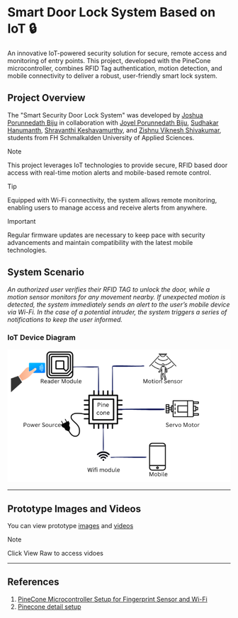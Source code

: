 # Smart Door Lock System Based on IoT 🔒

An innovative IoT-powered security solution for secure, remote access and monitoring of entry points. This project, developed with the PineCone microcontroller, combines RFID Tag authentication, motion detection, and mobile connectivity to deliver a robust, user-friendly smart lock system.

## Project Overview

The "Smart Security Door Lock System" was developed by [Joshua Porunnedath Biju](https://github.com/JOSHUAPBIJU) in collaboration with [Joyel Porunnedath Biju](https://github.com/joyelpbiju), [Sudhakar Hanumanth](https://github.com/SudhakarH), [Shravanthi Keshavamurthy](https://github.com/SHRAVANTHIK1999), and [Zishnu Viknesh Shivakumar](https://github.com/shivakumarzishnuviknesh7), students from FH Schmalkalden University of Applied Sciences.

> [!NOTE]  
> This project leverages IoT technologies to provide secure, RFID based  door access with real-time motion alerts and mobile-based remote control.

> [!TIP]  
> Equipped with Wi-Fi connectivity, the system allows remote monitoring, enabling users to manage access and receive alerts from anywhere.

> [!IMPORTANT]  
> Regular firmware updates are necessary to keep pace with security advancements and maintain compatibility with the latest mobile technologies.

## System Scenario

_An authorized user verifies their RFID TAG to unlock the door, while a motion sensor monitors for any movement nearby. If unexpected motion is detected, the system immediately sends an alert to the user’s mobile device via Wi-Fi. In the case of a potential intruder, the system triggers a series of notifications to keep the user informed._

### IoT Device Diagram

![Smart Door Lock System Diagram](https://raw.githubusercontent.com/JOSHUAPBIJU/Smart-Door-Lock-System-based-on-IOT/refs/heads/main/resource/Architecture%20diagram.png)

---

 
## Prototype Images and Videos  

You can view prototype [images](https://github.com/JOSHUAPBIJU/Smart-Door-Lock-System-based-on-IOT/tree/main/prototype/images) and [videos](https://github.com/JOSHUAPBIJU/Smart-Door-Lock-System-based-on-IOT/tree/main/prototype/videos) 
> [!NOTE]  
> Click View Raw to access vidoes
---

## References

1. [PineCone Microcontroller Setup for Fingerprint Sensor and Wi-Fi](https://wiki.pine64.org/wiki/PineCone)
2. [Pinecone detail setup](https://pine64.github.io/bl602-docs/)
